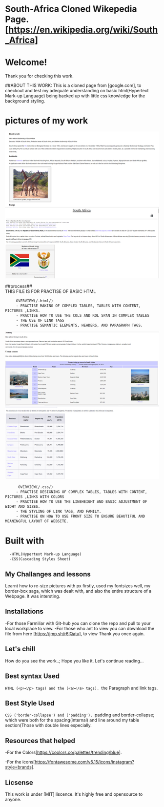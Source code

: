  # South-Africa Cloned Wikepedia Page.[https://en.wikipedia.org/wiki/South_Africa]    

 # Welcome!

 Thank you for checking this work. 

 ##ABOUT THIS WORK:
     This is a cloned page from [google.com], to checkout and test my adequate understanding on basic html(Hypertext Mark-up Language) being backed up with little css knowledge for the background styling.

 # pictures of my work
 <img src="animal.png">

  <img src="table2.png">                                        
            
   ##process##           
            THIS FILE IS FOR PRACTISE OF BASIC HTML
            
         OVERVIEW(/.html/)
         - PRACTISE MAKING OF COMPLEX TABLES, TABLES WITH CONTENT, PICTURES ,LINKS.
         - PRACTISE HOW TO USE THE COLS AND ROL SPAN IN COMPLEX TABLES
         - THE USE OF LINK TAGS
         - PRACTISE SEMANTIC ELEMENTS, HEADERS, AND PARAGRAPH TAGS.
  <img src="table.png">   

  <img src="table3.png">                                        
         
          OVERVIEW(/.css/)
         - PRACTISE DESIGNING OF COMPLEX TABLES, TABLES WITH CONTENT, PICTURES ,LINKS WITH COLORS
         - PRACTISE HOW TO USE THE LINEHEIGHT AND BASIC ADJUSTMENT OF WIDHT AND SIZES.
         - THE STYLING OF LINK TAGS, AND FAMILY.
         - PRACTISE ON HOW TO USE FRONT SIZE TO ENSURE BEAUTIFUL AND MEANINGFUL LAYOUT OF WEBSITE.            

   # Built with         
      -HTML(Hypertext Mark-up Language)
      -CSS(Cascading Styles Sheet)


   ## My Challanges and lessons
   Learnt how to re-size pictures with px firstly, used my fontsizes well, my border-box saga, which was dealt with, and also the entire structure of a Webpage. It was intersting.
            
   ## Installations
   -For those Farmiliar with Git-hub you can clone the repo and pull to your local workplace to view.
   -For those who ant to view you can download the file from here [https://jmp.sh/r6lQatu], to view Thank you once again.
            

   ## Let's chill ##
   How do you see the work..; Hope you like it. Let's continue reading...
   
   ## Best syntax Used
   ``HTML
   (<p></p> tags) and the (<a></a> tags).
   ``the Paragraph and link tags.
   
   ## Best Style Used
   ``CSS
   ('border-collapse') and ('padding').
   ``padding and border-collapse; which were both for the spacing(internal) and line around my table section(Those with double lines especially.
   
   
   ## Resources that helped ##
   -For the Colors[https://coolors.co/palettes/trending/blue].
   
   -For the icons[https://fontawesome.com/v5.15/icons/instagram?style=brands].

   ## Licsense 
   This work is under [MIT] liscence. It's highly free and opensource to anyone.


            
 
         
